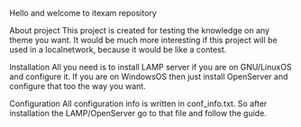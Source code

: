 Hello and welcome to itexam repository

About project
This project is created for testing the knowledge on any theme you want.
It would be much more interesting if this project will be used in a localnetwork, because it would be like a contest.

Installation
All you need is to install LAMP server if you are on GNU/LinuxOS and configure it.
If you are on WindowsOS then just install OpenServer and configure that too the way you want.

Configuration
All configuration info is written in conf_info.txt. 
So after installation the LAMP/OpenServer go to that file and follow the guide.
